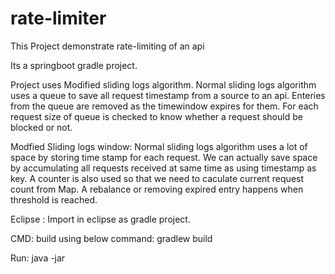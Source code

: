 # rate-limiter
This Project demonstrate rate-limiting of an api

Its a springboot gradle project.

Project uses Modified sliding logs algorithm.
Normal sliding logs algorithm uses a queue to save all request timestamp from a source to an api.
Enteries from the queue are removed as the timewindow expires for them. For each request size of queue is checked to know whether a request should be blocked or not.

Modfied Sliding logs window:
Normal sliding logs algorithm uses a lot of space by storing time stamp for each request.
We can actually save space by accumulating all requests received at same time as using timestamp as key.
A counter is also used so that we need to caculate current request count from Map.
A rebalance or removing expired entry happens when threshold is reached.



Eclipse :
Import in eclipse as gradle project.

CMD:
build using below command:
gradlew build

Run:
java -jar <jarname>



